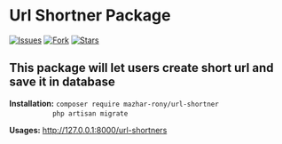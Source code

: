 # Url Shortner Package

[![Issues](https://img.shields.io/github/issues/mazhar-rony/url-shortner-laravel-package.svg?style=flat-square)](https://github.com/mazhar-rony/url-shortner-laravel-package/issues)
[![Fork](https://img.shields.io/github/forks/mazhar-rony/url-shortner-laravel-package.svg?style=flat-square)](https://github.com/mazhar-rony/url-shortner-laravel-package/network/members)
[![Stars](https://img.shields.io/github/stars/mazhar-rony/url-shortner-laravel-package.svg?style=flat-square)](https://github.com/mazhar-rony/url-shortner-laravel-package/stargazers)


## This package will let users create short url and save it in database

**Installation:** `composer require mazhar-rony/url-shortner`\
    &emsp;&emsp;&emsp;&emsp;&emsp;&nbsp; `php artisan migrate`

**Usages:** http://127.0.0.1:8000/url-shortners